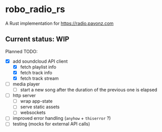 # robo_radio_rs

A Rust implementation for https://radio.pavonz.com

## Current status: WIP

Planned TODO:

- [x] add soundcloud API client
  - [x] fetch playlist info
  - [x] fetch track info
  - [x] fetch track stream
- [ ] media player
  - [ ] start a new song after the duration of the previous one is elapsed
- [ ] http server
  - [ ] wrap app-state
  - [ ] serve static assets
  - [ ] websockets
- [ ] improved error handling (`anyhow` + `thiserror` ?)
- [ ] testing (mocks for external API calls)
